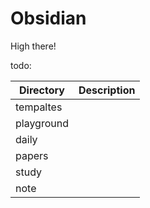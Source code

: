 # Obsidian
High there!

todo:

| Directory  | Description |
| ---------- | ----------- |
| tempaltes  |            |
| playground |           |
| daily      |         |
| papers     |           |
| study      |           |
| note       |           |
